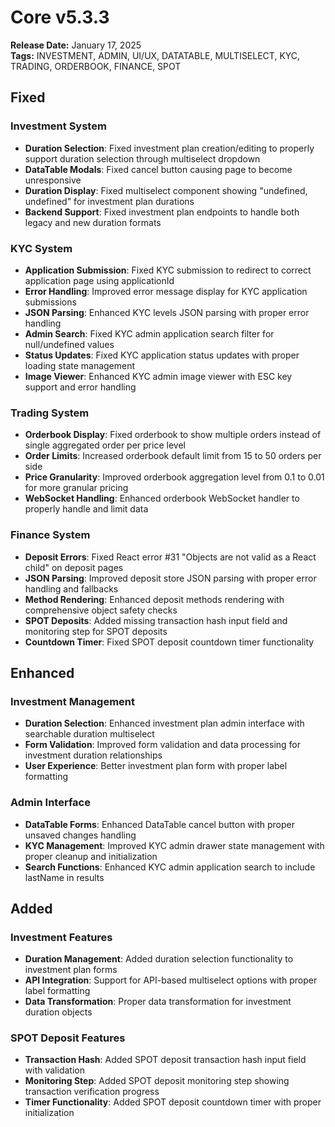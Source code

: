 # Core v5.3.3
**Release Date:** January 17, 2025  
**Tags:** INVESTMENT, ADMIN, UI/UX, DATATABLE, MULTISELECT, KYC, TRADING, ORDERBOOK, FINANCE, SPOT

## Fixed

### Investment System
- **Duration Selection**: Fixed investment plan creation/editing to properly support duration selection through multiselect dropdown
- **DataTable Modals**: Fixed cancel button causing page to become unresponsive
- **Duration Display**: Fixed multiselect component showing "undefined, undefined" for investment plan durations
- **Backend Support**: Fixed investment plan endpoints to handle both legacy and new duration formats

### KYC System
- **Application Submission**: Fixed KYC submission to redirect to correct application page using applicationId
- **Error Handling**: Improved error message display for KYC application submissions
- **JSON Parsing**: Enhanced KYC levels JSON parsing with proper error handling
- **Admin Search**: Fixed KYC admin application search filter for null/undefined values
- **Status Updates**: Fixed KYC application status updates with proper loading state management
- **Image Viewer**: Enhanced KYC admin image viewer with ESC key support and error handling

### Trading System
- **Orderbook Display**: Fixed orderbook to show multiple orders instead of single aggregated order per price level
- **Order Limits**: Increased orderbook default limit from 15 to 50 orders per side
- **Price Granularity**: Improved orderbook aggregation level from 0.1 to 0.01 for more granular pricing
- **WebSocket Handling**: Enhanced orderbook WebSocket handler to properly handle and limit data

### Finance System
- **Deposit Errors**: Fixed React error #31 "Objects are not valid as a React child" on deposit pages
- **JSON Parsing**: Improved deposit store JSON parsing with proper error handling and fallbacks
- **Method Rendering**: Enhanced deposit methods rendering with comprehensive object safety checks
- **SPOT Deposits**: Added missing transaction hash input field and monitoring step for SPOT deposits
- **Countdown Timer**: Fixed SPOT deposit countdown timer functionality

## Enhanced

### Investment Management
- **Duration Selection**: Enhanced investment plan admin interface with searchable duration multiselect
- **Form Validation**: Improved form validation and data processing for investment duration relationships
- **User Experience**: Better investment plan form with proper label formatting

### Admin Interface
- **DataTable Forms**: Enhanced DataTable cancel button with proper unsaved changes handling
- **KYC Management**: Improved KYC admin drawer state management with proper cleanup and initialization
- **Search Functions**: Enhanced KYC admin application search to include lastName in results

## Added

### Investment Features
- **Duration Management**: Added duration selection functionality to investment plan forms
- **API Integration**: Support for API-based multiselect options with proper label formatting
- **Data Transformation**: Proper data transformation for investment duration objects

### SPOT Deposit Features
- **Transaction Hash**: Added SPOT deposit transaction hash input field with validation
- **Monitoring Step**: Added SPOT deposit monitoring step showing transaction verification progress
- **Timer Functionality**: Added SPOT deposit countdown timer with proper initialization